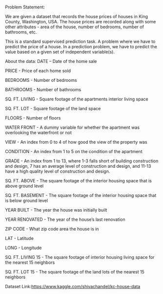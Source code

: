 Problem Statement:

We are given a dataset that records the house prices of  houses in King County, Washington, USA. The house prices are recorded along with some other attributes - area of the house, number of bedrooms, number of bathrooms, etc.

This is a standard supervised prediction task. A  problem where we have to predict the price of a house. In a prediction problem, we have to predict the value based on a given set of independent variable(s).

About the data:
DATE –  Date of the home sale

PRICE - Price of each home sold

BEDROOMS - Number of bedrooms

BATHROOMS - Number of bathrooms

SQ. FT. LIVING - Square footage of the apartments interior living space

SQ. FT. LOT - Square footage of the land space

FLOORS - Number of floors

WATER FRONT - A dummy variable for whether the apartment was overlooking the waterfront or not

VIEW - An index from 0 to 4 of how good the view of the property was

CONDITION - An index from 1 to 5 on the condition of the apartment

GRADE - An index from 1 to 13, where 1-3 falls short of building construction and design, 7 has an average level of construction and design, and 11-13 have a high quality level of construction and design.

SQ. FT. ABOVE - The square footage of the interior housing space that is above ground level

SQ. FT. BASEMENT - The square footage of the interior housing space that is below ground level

YEAR BUILT - The year the house was initially built

YEAR RENOVATED - The year of the house’s last renovation

ZIP CODE - What zip code area the house is in

LAT - Latitude

LONG - Longitude

SQ. FT. LIVING 15 - The square footage of interior housing living space for the nearest 15 neighbors

SQ. FT. LOT 15 - The square footage of the land lots of the nearest 15 neighbors

Dataset Link:https://www.kaggle.com/shivachandel/kc-house-data
